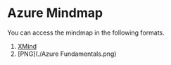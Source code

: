 # Azure Mindmap

You can access the mindmap in the following formats.
1. [XMind](./AzureFundamentals.xmind) 
2. [PNG](./Azure Fundamentals.png)
